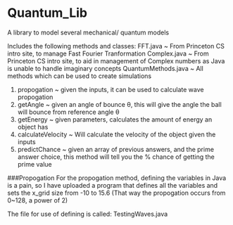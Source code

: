# Quantum_Lib
A library to model several mechanical/ quantum models

Includes the following methods and classes:
FFT.java ~ From Princeton CS intro site, to manage Fast Fourier Tranformation
Complex.java ~ From Princeton CS intro site, to aid in management of Complex numbers as Java is unable to handle imaginary concepts
QuantumMethods.java ~ All methods which can be used to create simulations
  1. propogation ~ given the inputs, it can be used to calculate wave propogation
  2. getAngle ~ given an angle of bounce θ, this will give the angle the ball will bounce from reference angle θ
  3. getEnergy ~ given parameters, calculates the amount of energy an object has
  4. calculateVelocity ~ Will calculate the velocity of the object given the inputs
  5. predictChance ~ given an array of previous answers, and the prime answer choice, this method will tell you the % chance of getting the prime value
  
###Propogation
  For the propogation method, defining the variables in Java is a pain, so I have uploaded a program that defines all the variables and
sets the x_grid size from -10 to 15.6 (That way the propogation occurs from 0~128, a power of 2)

The file for use of defining is called: TestingWaves.java
